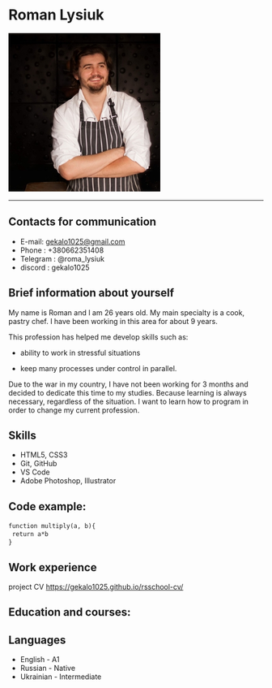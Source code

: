 # Roman Lysiuk


![my-photo](assets/image/photo.jpg) 

---
## Contacts for communication
* E-mail: gekalo1025@gmail.com
* Phone : +380662351408
* Telegram : @roma_lysiuk
* discord : gekalo1025
## Brief information about yourself
My name is Roman and I am 26 years old. My main specialty is a cook, pastry chef. I have been working in this area for about 9 years. 

This profession has helped me develop skills such as:

* ability to work in stressful situations

* keep many processes under control in parallel.

 Due to the war in my country, I have not been working for 3 months and decided to dedicate this time to my studies. Because learning is always necessary, regardless of the situation. I want to learn how to program in order to change my current profession.
## Skills
* HTML5, CSS3
* Git, GitHub
* VS Code
* Adobe Photoshop, Illustrator


## Code example:
```
function multiply(a, b){
 return a*b
}
```
## Work experience

project CV  https://gekalo1025.github.io/rsschool-cv/
## Education and courses:
## Languages
* English - A1
* Russian - Native
* Ukrainian - Intermediate